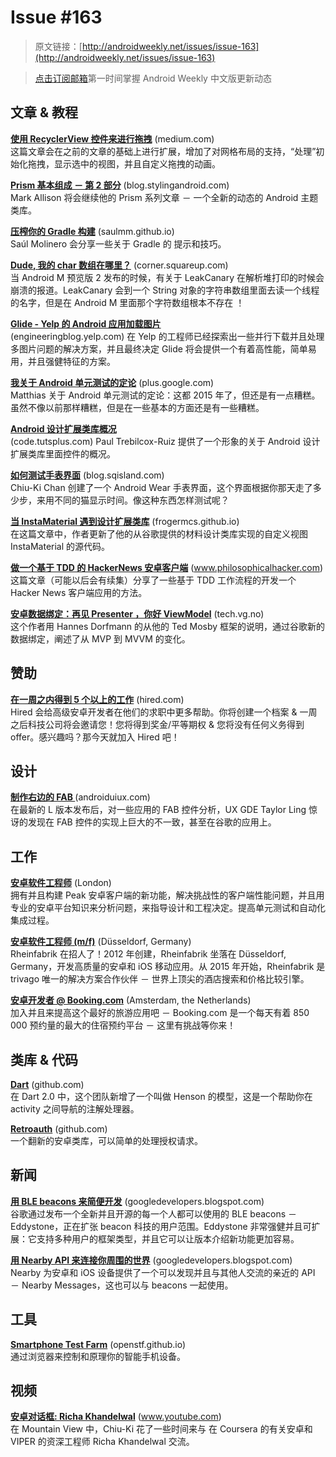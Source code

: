 # Issue #163

>原文链接：[http://androidweekly.net/issues/issue-163](http://androidweekly.net/issues/issue-163)

>[点击订阅邮箱](http://tinyletter.com/androidweeklycn)第一时间掌握 Android Weekly 中文版更新动态

## 文章 & 教程

**[使用 RecyclerView 控件来进行拖拽](https://medium.com/@ipaulpro/drag-and-swipe-with-recyclerview-6a6f0c422efd)** (medium.com)                
这篇文章会在之前的文章的基础上进行扩展，增加了对网格布局的支持，“处理”初始化拖拽，显示选中的视图，并且自定义拖拽的动画。

**[Prism 基本组成 － 第 2 部分](https://blog.stylingandroid.com/prism-fundamentals-part-2/)** (blog.stylingandroid.com)                   
Mark Allison 将会继续他的 Prism 系列文章 － 一个全新的动态的 Android 主题类库。

**[压榨你的 Gradle 构建](http://saulmm.github.io/squeezing-gradle-builds/)** (saulmm.github.io)                
Saúl Molinero 会分享一些关于 Gradle 的 提示和技巧。

**[Dude, 我的 char 数组在哪里？](https://corner.squareup.com/2015/07/dude-wheres-my-char.html)** (corner.squareup.com)                
当 Android M 预览版 2 发布的时候，有关于 LeakCanary 在解析堆打印的时候会崩溃的报道。LeakCanary 会到一个 String 对象的字符串数组里面去读一个线程的名字，但是在 Android M 里面那个字符数组根本不存在 ！

**[Glide - Yelp 的 Android 应用加载图片](http://engineeringblog.yelp.com/2015/07/glide-how-yelps-android-app-loads-images.html)**                 
(engineeringblog.yelp.com)
在 Yelp 的工程师已经探索出一些并行下载并且处理多图片问题的解决方案，并且最终决定 Glide 将会提供一个有着高性能，简单易用，并且强健特征的方案。

**[我关于 Android 单元测试的定论](https://plus.google.com/+MatthiasK%C3%A4ppler/posts/8sBUyYyRXfn)** (plus.google.com)                
Matthias 关于 Android 单元测试的定论：这都 2015 年了，但还是有一点糟糕。虽然不像以前那样糟糕，但是在一些基本的方面还是有一些糟糕。

**[Android 设计扩展类库概况](http://code.tutsplus.com/articles/overview-of-the-android-design-support-library--cms-24234)**                 
(code.tutsplus.com)
Paul Trebilcox-Ruiz 提供了一个形象的关于 Android 设计扩展类库里面控件的概况。


**[如何测试手表界面](http://blog.sqisland.com/2015/07/how-to-test-a-watch-face.html)** (blog.sqisland.com)                
Chiu-Ki Chan 创建了一个 Android Wear 手表界面，这个界面根据你那天走了多少步，来用不同的猫显示时间。像这种东西怎样测试呢？

**[当 InstaMaterial 遇到设计扩展类库](hhttp://frogermcs.github.io/instamaterial-meets-design-support-library/)** (frogermcs.github.io)                
在这篇文章中，作者更新了他的从谷歌提供的材料设计类库实现的自定义视图 InstaMaterial 的源代码。


**[做一个基于 TDD 的 HackerNews 安卓客户端](http://www.philosophicalhacker.com/2015/07/17/making-a-tdd-based-hackernews-client-for-android/)** (www.philosophicalhacker.com)                
这篇文章（可能以后会有续集）分享了一些基于 TDD 工作流程的开发一个 Hacker News 客户端应用的方法。

**[安卓数据绑定：再见 Presenter ，你好 ViewModel](http://tech.vg.no/2015/07/17/android-databinding-goodbye-presenter-hello-viewmodel/)** (tech.vg.no)                
这个作者用 Hannes Dorfmann 的从他的 Ted Mosby 框架的说明，通过谷歌新的数据绑定，阐述了从 MVP 到 MVVM 的变化。

## 赞助

**[在一周之内得到 5 个以上的工作](http://hired.com/?utm_source=newsletters&utm_medium=androidweekly&utm_campaign=n-q3_15-androidweeklyspons)** (hired.com)                
Hired 会给高级安卓开发者在他们的求职中更多帮助。你将创建一个档案 & 一周之后科技公司将会邀请您！您将得到奖金/平等期权 & 您将没有任何义务得到 offer。感兴趣吗？那今天就加入 Hired 吧！

## 设计

**[制作右边的 FAB ](http://androiduiux.com/2015/07/22/make-the-right-fab/)** (androiduiux.com)                
在最新的 L 版本发布后，对一些应用的 FAB 控件分析，UX GDE Taylor Ling 惊讶的发现在 FAB 控件的实现上巨大的不一致，甚至在谷歌的应用上。

## 工作

**[安卓软件工程师](https://peak.workable.com/jobs/88266)** (London)                
拥有并且构建 Peak 安卓客户端的新功能，解决挑战性的客户端性能问题，并且用专业的安卓平台知识来分析问题，来指导设计和工程决定。提高单元测试和自动化集成过程。

**[安卓软件工程师 (m/f)](http://www.rheinfabrik.de/i-love-android.pdf)**  (Düsseldorf, Germany)                
Rheinfabrik 在招人了！2012 年创建，Rheinfabrik 坐落在 Düsseldorf, Germany，开发高质量的安卓和 iOS 移动应用。从 2015 年开始，Rheinfabrik 是 trivago 唯一的解决方案合作伙伴 － 世界上顶尖的酒店搜索和价格比较引擎。

**[安卓开发者 @ Booking.com](https://workingatbooking.com/vacancies/android-developer/)** (Amsterdam, the Netherlands)                
加入并且来提高这个最好的旅游应用吧 － Booking.com 是一个每天有着 850 000 预约量的最大的住宿预约平台 － 这里有挑战等你来！

## 类库 & 代码

**[Dart](https://github.com/f2prateek/dart)**  (github.com)                
在 Dart 2.0 中，这个团队新增了一个叫做 Henson 的模型，这是一个帮助你在 activity 之间导航的注解处理器。

**[Retroauth](https://github.com/Unic8/retroauth)**  (github.com)             
一个翻新的安卓类库，可以简单的处理授权请求。

## 新闻

**[用 BLE beacons 来简便开发](http://googledevelopers.blogspot.com/2015/07/lighting-way-with-ble-beacons.html)**  (googledevelopers.blogspot.com)             
谷歌通过发布一个全新并且开源的每一个人都可以使用的 BLE beacons － Eddystone，正在扩张 beacon 科技的用户范围。Eddystone 非常强健并且可扩展：它支持多种用户的框架类型，并且它可以让版本介绍新功能更加容易。

**[用 Nearby API 来连接你周围的世界](http://googledevelopers.blogspot.com/2015/07/connect-with-world-around-you-through.html)**  (googledevelopers.blogspot.com)             
Nearby 为安卓和 iOS 设备提供了一个可以发现并且与其他人交流的亲近的 API － Nearby Messages，这也可以与 beacons 一起使用。

## 工具

**[Smartphone Test Farm](https://openstf.github.io/)** (openstf.github.io)             
通过浏览器来控制和原理你的智能手机设备。

## 视频

**[安卓对话框: Richa Khandelwal](https://www.youtube.com/watch?v=VTaguVtvuYI)** (www.youtube.com)            
在 Mountain View 中，Chiu-Ki 花了一些时间来与 在 Coursera 的有关安卓和 VIPER  的资深工程师 Richa Khandelwal 交流。